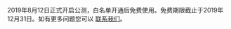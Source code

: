 2019年8月12日正式开启公测，白名单开通后免费使用。免费期限截止于2019年12月31日。如有更多问题您可以 [联系我们](https://cloud.tencent.com/document/product/1038/33359)。


